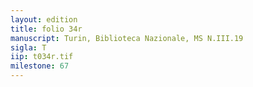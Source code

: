 ```yaml
---
layout: edition
title: folio 34r
manuscript: Turin, Biblioteca Nazionale, MS N.III.19
sigla: T
iip: t034r.tif
milestone: 67
---
```

